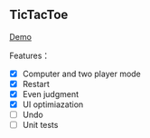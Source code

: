 ## TicTacToe

[Demo](http://minjiepei.com/tictactoe)

Features：

- [x] Computer and two player mode
- [x] Restart
- [x] Even judgment
- [x] UI optimiazation
- [ ] Undo
- [ ] Unit tests
